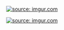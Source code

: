 

<a href="https://imgur.com/IlxYckt"><img src="https://i.imgur.com/IlxYckt.png" title="source: imgur.com" /></a>

<a href="https://imgur.com/YNVKOkg"><img src="https://i.imgur.com/YNVKOkg.png" title="source: imgur.com" /></a>
